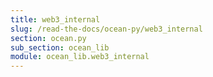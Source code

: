 ```yaml
---
title: web3_internal
slug: /read-the-docs/ocean-py/web3_internal
section: ocean.py
sub_section: ocean_lib
module: ocean_lib.web3_internal
---
```

